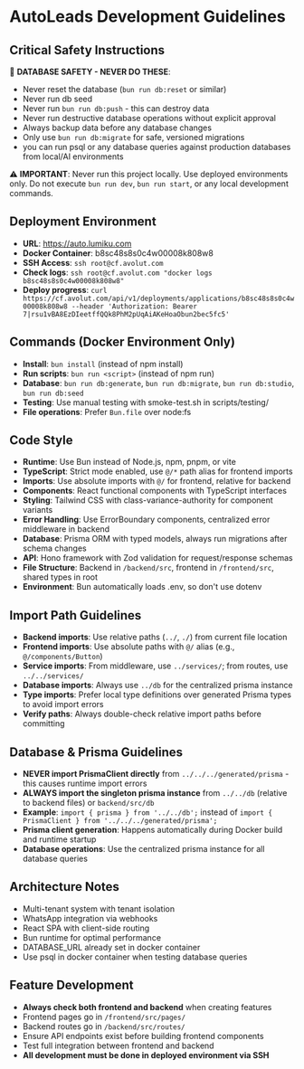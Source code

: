 # AutoLeads Development Guidelines

## Critical Safety Instructions
🚨 **DATABASE SAFETY - NEVER DO THESE**:
- Never reset the database (`bun run db:reset` or similar)
- Never run db seed
- Never run `bun run db:push` - this can destroy data
- Never run destructive database operations without explicit approval
- Always backup data before any database changes
- Only use `bun run db:migrate` for safe, versioned migrations
- you can run psql or any database queries against production databases from local/AI environments

⚠️ **IMPORTANT**: Never run this project locally. Use deployed environments only. Do not execute `bun run dev`, `bun run start`, or any local development commands.

## Deployment Environment
- **URL**: https://auto.lumiku.com
- **Docker Container**: b8sc48s8s0c4w00008k808w8
- **SSH Access**: `ssh root@cf.avolut.com`
- **Check logs**: `ssh root@cf.avolut.com "docker logs b8sc48s8s0c4w00008k808w8"`
- **Deploy progress**: `curl https://cf.avolut.com/api/v1/deployments/applications/b8sc48s8s0c4w00008k808w8 --header 'Authorization: Bearer 7|rsu1vBA8EzDIeetffQQk8PhM2pUqAiAKeHoaObun2bec5fc5'`

## Commands (Docker Environment Only)
- **Install**: `bun install` (instead of npm install)
- **Run scripts**: `bun run <script>` (instead of npm run)
- **Database**: `bun run db:generate`, `bun run db:migrate`, `bun run db:studio`, `bun run db:seed`
- **Testing**: Use manual testing with smoke-test.sh in scripts/testing/
- **File operations**: Prefer `Bun.file` over node:fs

## Code Style
- **Runtime**: Use Bun instead of Node.js, npm, pnpm, or vite
- **TypeScript**: Strict mode enabled, use `@/*` path alias for frontend imports
- **Imports**: Use absolute imports with `@/` for frontend, relative for backend
- **Components**: React functional components with TypeScript interfaces
- **Styling**: Tailwind CSS with class-variance-authority for component variants
- **Error Handling**: Use ErrorBoundary components, centralized error middleware in backend
- **Database**: Prisma ORM with typed models, always run migrations after schema changes
- **API**: Hono framework with Zod validation for request/response schemas
- **File Structure**: Backend in `/backend/src`, frontend in `/frontend/src`, shared types in root
- **Environment**: Bun automatically loads .env, so don't use dotenv

## Import Path Guidelines
- **Backend imports**: Use relative paths (`../`, `./`) from current file location
- **Frontend imports**: Use absolute paths with `@/` alias (e.g., `@/components/Button`)
- **Service imports**: From middleware, use `../services/`; from routes, use `../../services/`
- **Database imports**: Always use `../db` for the centralized prisma instance
- **Type imports**: Prefer local type definitions over generated Prisma types to avoid import errors
- **Verify paths**: Always double-check relative import paths before committing

## Database & Prisma Guidelines
- **NEVER import PrismaClient directly** from `../../../generated/prisma` - this causes runtime import errors
- **ALWAYS import the singleton prisma instance** from `../../db` (relative to backend files) or `backend/src/db`
- **Example**: `import { prisma } from '../../db';` instead of `import { PrismaClient } from '../../../generated/prisma';`
- **Prisma client generation**: Happens automatically during Docker build and runtime startup
- **Database operations**: Use the centralized prisma instance for all database queries

## Architecture Notes
- Multi-tenant system with tenant isolation
- WhatsApp integration via webhooks
- React SPA with client-side routing
- Bun runtime for optimal performance
- DATABASE_URL already set in docker container
- Use psql in docker container when testing database queries

## Feature Development
- **Always check both frontend and backend** when creating features
- Frontend pages go in `/frontend/src/pages/`
- Backend routes go in `/backend/src/routes/`
- Ensure API endpoints exist before building frontend components
- Test full integration between frontend and backend
- **All development must be done in deployed environment via SSH**